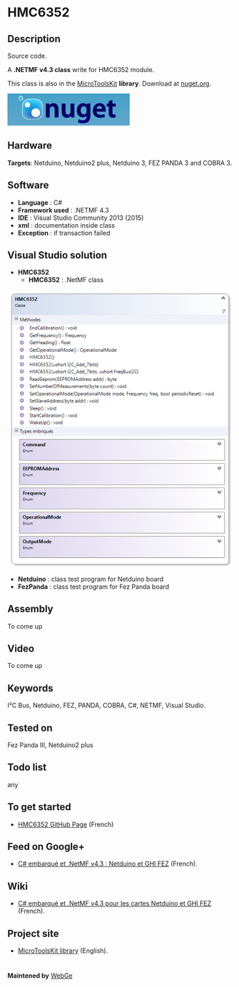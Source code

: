# HMC6352

**Description**
----
Source code.

A **.NETMF v4.3 class** write for HMC6352 module.

This class is also in the [MicroToolsKit](https://www.nuget.org/packages/WEBGE.Microtoolskit/) **library**. Download at [nuget.org](https://www.nuget.org).

 ![](img/nuget.JPG)

**Hardware**
----
**Targets**: Netduino, Netduino2 plus, Netduino 3, FEZ PANDA 3 and COBRA 3.

**Software**
----
* **Language** : C#
* **Framework used** : .NETMF 4.3
* **IDE** : Visual Studio Community 2013 (2015)
* **xml** : documentation inside class  
* **Exception** : if transaction failed

**Visual Studio solution**
----
* **HMC6352**
  * **HMC6352** : .NetMF class

![](img/hmc6352.png)
* **Netduino** : class test program for Netduino board
* **FezPanda** : class test program for Fez Panda board

**Assembly**
----
To come up

**Video**
----
To come up

**Keywords**
-----
I²C Bus, Netduino, FEZ, PANDA, COBRA, C#, NETMF, Visual Studio.

**Tested on**
----
Fez Panda III, Netduino2 plus

**Todo list**
----
any

**To get started**
----
* [HMC6352 GitHub Page](http://webge.github.io/HMC6352/) (French)

**Feed on Google+**
----
* [C# embarqué et .NetMF v4.3 : Netduino et GHI FEZ](https://plus.google.com/collection/oaaJX) (French).

**Wiki**
------
* [C# embarqué et .NetMF v4.3 pour les cartes Netduino et GHI FEZ](http://webge.dyndns-server.com/dokuwiki/doku.php?id=netmf43:accueilnetmf) (French).

**Project site**
----
* [MicroToolsKit library](http://webge.dyndns-server.com/dokuwiki/doku.php?id=netmf43:6_microtoolskit) (English).
#
**Maintened by** [WebGe](mailto:philippemariano@gmail.com)
